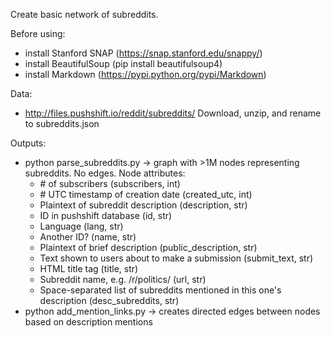 Create basic network of subreddits.

Before using:
- install Stanford SNAP (https://snap.stanford.edu/snappy/)
- install BeautifulSoup (pip install beautifulsoup4)
- install Markdown (https://pypi.python.org/pypi/Markdown)

Data:
- http://files.pushshift.io/reddit/subreddits/
  Download, unzip, and rename to subreddits.json

Outputs:
- python parse_subreddits.py -> graph with >1M nodes representing subreddits. No edges. Node attributes:
    - \# of subscribers (subscribers, int)
    - \# UTC timestamp of creation date (created_utc, int)
    - Plaintext of subreddit description (description, str)
    - ID in pushshift database (id, str)
    - Language (lang, str)
    - Another ID? (name, str)
    - Plaintext of brief description (public_description, str)
    - Text shown to users about to make a submission (submit_text, str)
    - HTML title tag (title, str)
    - Subreddit name, e.g. /r/politics/ (url, str)
    - Space-separated list of subreddits mentioned in this one's description (desc_subreddits, str)
- python add_mention_links.py -> creates directed edges between nodes based on description mentions
  

